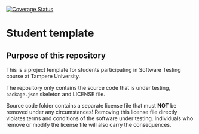 [![Coverage Status](https://coveralls.io/repos/github/Oskaripellikka/TestingAssingment/badge.svg?branch=main)](https://coveralls.io/github/Oskaripellikka/TestingAssingment?branch=main)

# Student template

## Purpose of this repository

This is a project template for students participating in Software Testing course
at Tampere University.

The repository only contains the source code that is under testing, `package.json` skeleton
and LICENSE file.

Source code folder contains a separate license file that must **NOT** be removed under any circumstances!
Removing this license file directly violates terms and conditions of the software under testing.
Individuals who remove or modify the license file will also carry the consequences.
